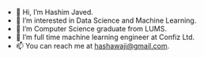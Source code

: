 - 👋 Hi, I’m Hashim Javed.
- 👀 I’m interested in Data Science and Machine Learning.
- 🌱 I’m Computer Science graduate from LUMS.
- 💞️ I’m full time machine learning engineer at Confiz Ltd.
- 📫 You can reach me at hashawaji@gmail.com.
